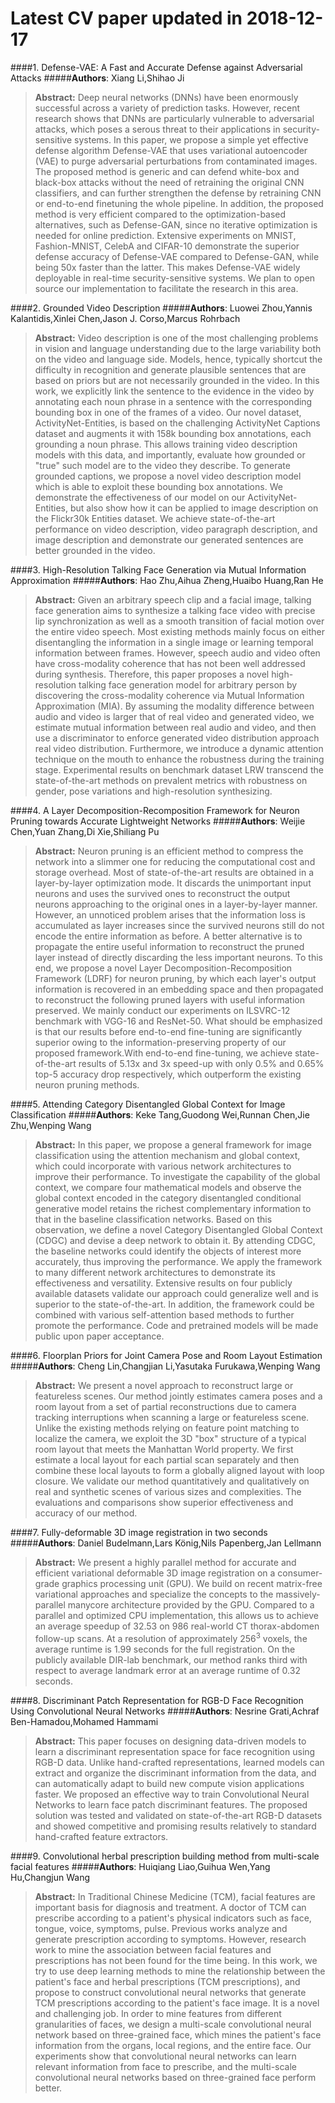 # Latest CV paper updated in 2018-12-17

####1. Defense-VAE: A Fast and Accurate Defense against Adversarial Attacks
#####**Authors**: Xiang Li,Shihao Ji
> **Abstract:** Deep neural networks (DNNs) have been enormously successful across a variety of prediction tasks. However, recent research shows that DNNs are particularly vulnerable to adversarial attacks, which poses a serous threat to their applications in security-sensitive systems. In this paper, we propose a simple yet effective defense algorithm Defense-VAE that uses variational autoencoder (VAE) to purge adversarial perturbations from contaminated images. The proposed method is generic and can defend white-box and black-box attacks without the need of retraining the original CNN classifiers, and can further strengthen the defense by retraining CNN or end-to-end finetuning the whole pipeline. In addition, the proposed method is very efficient compared to the optimization-based alternatives, such as Defense-GAN, since no iterative optimization is needed for online prediction. Extensive experiments on MNIST, Fashion-MNIST, CelebA and CIFAR-10 demonstrate the superior defense accuracy of Defense-VAE compared to Defense-GAN, while being 50x faster than the latter. This makes Defense-VAE widely deployable in real-time security-sensitive systems. We plan to open source our implementation to facilitate the research in this area.

####2. Grounded Video Description
#####**Authors**: Luowei Zhou,Yannis Kalantidis,Xinlei Chen,Jason J. Corso,Marcus Rohrbach
> **Abstract:** Video description is one of the most challenging problems in vision and language understanding due to the large variability both on the video and language side. Models, hence, typically shortcut the difficulty in recognition and generate plausible sentences that are based on priors but are not necessarily grounded in the video. In this work, we explicitly link the sentence to the evidence in the video by annotating each noun phrase in a sentence with the corresponding bounding box in one of the frames of a video. Our novel dataset, ActivityNet-Entities, is based on the challenging ActivityNet Captions dataset and augments it with 158k bounding box annotations, each grounding a noun phrase. This allows training video description models with this data, and importantly, evaluate how grounded or "true" such model are to the video they describe. To generate grounded captions, we propose a novel video description model which is able to exploit these bounding box annotations. We demonstrate the effectiveness of our model on our ActivityNet-Entities, but also show how it can be applied to image description on the Flickr30k Entities dataset. We achieve state-of-the-art performance on video description, video paragraph description, and image description and demonstrate our generated sentences are better grounded in the video.

####3. High-Resolution Talking Face Generation via Mutual Information   Approximation
#####**Authors**: Hao Zhu,Aihua Zheng,Huaibo Huang,Ran He
> **Abstract:** Given an arbitrary speech clip and a facial image, talking face generation aims to synthesize a talking face video with precise lip synchronization as well as a smooth transition of facial motion over the entire video speech. Most existing methods mainly focus on either disentangling the information in a single image or learning temporal information between frames. However, speech audio and video often have cross-modality coherence that has not been well addressed during synthesis. Therefore, this paper proposes a novel high-resolution talking face generation model for arbitrary person by discovering the cross-modality coherence via Mutual Information Approximation (MIA). By assuming the modality difference between audio and video is larger that of real video and generated video, we estimate mutual information between real audio and video, and then use a discriminator to enforce generated video distribution approach real video distribution. Furthermore, we introduce a dynamic attention technique on the mouth to enhance the robustness during the training stage. Experimental results on benchmark dataset LRW transcend the state-of-the-art methods on prevalent metrics with robustness on gender, pose variations and high-resolution synthesizing.

####4. A Layer Decomposition-Recomposition Framework for Neuron Pruning towards   Accurate Lightweight Networks
#####**Authors**: Weijie Chen,Yuan Zhang,Di Xie,Shiliang Pu
> **Abstract:** Neuron pruning is an efficient method to compress the network into a slimmer one for reducing the computational cost and storage overhead. Most of state-of-the-art results are obtained in a layer-by-layer optimization mode. It discards the unimportant input neurons and uses the survived ones to reconstruct the output neurons approaching to the original ones in a layer-by-layer manner. However, an unnoticed problem arises that the information loss is accumulated as layer increases since the survived neurons still do not encode the entire information as before. A better alternative is to propagate the entire useful information to reconstruct the pruned layer instead of directly discarding the less important neurons. To this end, we propose a novel Layer Decomposition-Recomposition Framework (LDRF) for neuron pruning, by which each layer's output information is recovered in an embedding space and then propagated to reconstruct the following pruned layers with useful information preserved. We mainly conduct our experiments on ILSVRC-12 benchmark with VGG-16 and ResNet-50. What should be emphasized is that our results before end-to-end fine-tuning are significantly superior owing to the information-preserving property of our proposed framework.With end-to-end fine-tuning, we achieve state-of-the-art results of 5.13x and 3x speed-up with only 0.5% and 0.65% top-5 accuracy drop respectively, which outperform the existing neuron pruning methods.

####5. Attending Category Disentangled Global Context for Image Classification
#####**Authors**: Keke Tang,Guodong Wei,Runnan Chen,Jie Zhu,Wenping Wang
> **Abstract:** In this paper, we propose a general framework for image classification using the attention mechanism and global context, which could incorporate with various network architectures to improve their performance. To investigate the capability of the global context, we compare four mathematical models and observe the global context encoded in the category disentangled conditional generative model retains the richest complementary information to that in the baseline classification networks. Based on this observation, we define a novel Category Disentangled Global Context (CDGC) and devise a deep network to obtain it. By attending CDGC, the baseline networks could identify the objects of interest more accurately, thus improving the performance. We apply the framework to many different network architectures to demonstrate its effectiveness and versatility. Extensive results on four publicly available datasets validate our approach could generalize well and is superior to the state-of-the-art. In addition, the framework could be combined with various self-attention based methods to further promote the performance. Code and pretrained models will be made public upon paper acceptance.

####6. Floorplan Priors for Joint Camera Pose and Room Layout Estimation
#####**Authors**: Cheng Lin,Changjian Li,Yasutaka Furukawa,Wenping Wang
> **Abstract:** We present a novel approach to reconstruct large or featureless scenes. Our method jointly estimates camera poses and a room layout from a set of partial reconstructions due to camera tracking interruptions when scanning a large or featureless scene. Unlike the existing methods relying on feature point matching to localize the camera, we exploit the 3D "box" structure of a typical room layout that meets the Manhattan World property. We first estimate a local layout for each partial scan separately and then combine these local layouts to form a globally aligned layout with loop closure. We validate our method quantitatively and qualitatively on real and synthetic scenes of various sizes and complexities. The evaluations and comparisons show superior effectiveness and accuracy of our method.

####7. Fully-deformable 3D image registration in two seconds
#####**Authors**: Daniel Budelmann,Lars König,Nils Papenberg,Jan Lellmann
> **Abstract:** We present a highly parallel method for accurate and efficient variational deformable 3D image registration on a consumer-grade graphics processing unit (GPU). We build on recent matrix-free variational approaches and specialize the concepts to the massively-parallel manycore architecture provided by the GPU. Compared to a parallel and optimized CPU implementation, this allows us to achieve an average speedup of 32.53 on 986 real-world CT thorax-abdomen follow-up scans. At a resolution of approximately $256^3$ voxels, the average runtime is 1.99 seconds for the full registration. On the publicly available DIR-lab benchmark, our method ranks third with respect to average landmark error at an average runtime of 0.32 seconds.

####8. Discriminant Patch Representation for RGB-D Face Recognition Using   Convolutional Neural Networks
#####**Authors**: Nesrine Grati,Achraf Ben-Hamadou,Mohamed Hammami
> **Abstract:** This paper focuses on designing data-driven models to learn a discriminant representation space for face recognition using RGB-D data. Unlike hand-crafted representations, learned models can extract and organize the discriminant information from the data, and can automatically adapt to build new compute vision applications faster. We proposed an effective way to train Convolutional Neural Networks to learn face patch discriminant features. The proposed solution was tested and validated on state-of-the-art RGB-D datasets and showed competitive and promising results relatively to standard hand-crafted feature extractors.

####9. Convolutional herbal prescription building method from multi-scale   facial features
#####**Authors**: Huiqiang Liao,Guihua Wen,Yang Hu,Changjun Wang
> **Abstract:** In Traditional Chinese Medicine (TCM), facial features are important basis for diagnosis and treatment. A doctor of TCM can prescribe according to a patient's physical indicators such as face, tongue, voice, symptoms, pulse. Previous works analyze and generate prescription according to symptoms. However, research work to mine the association between facial features and prescriptions has not been found for the time being. In this work, we try to use deep learning methods to mine the relationship between the patient's face and herbal prescriptions (TCM prescriptions), and propose to construct convolutional neural networks that generate TCM prescriptions according to the patient's face image. It is a novel and challenging job. In order to mine features from different granularities of faces, we design a multi-scale convolutional neural network based on three-grained face, which mines the patient's face information from the organs, local regions, and the entire face. Our experiments show that convolutional neural networks can learn relevant information from face to prescribe, and the multi-scale convolutional neural networks based on three-grained face perform better.